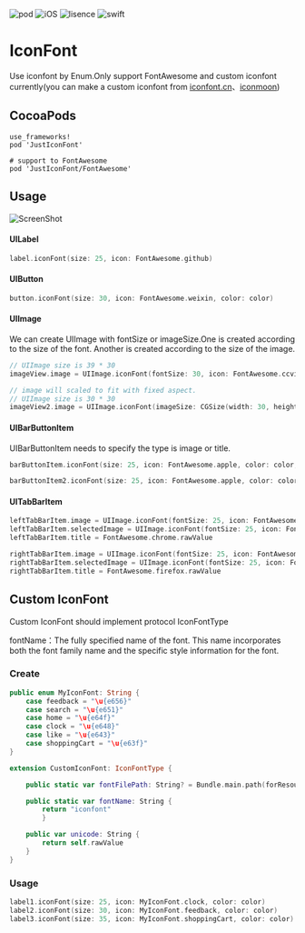 ![pod](https://img.shields.io/badge/pod-JustIconFont-brightgreen.svg)
![iOS](https://img.shields.io/badge/iOS-8.0-green.svg)
![lisence](https://img.shields.io/badge/license-MIT-orange.svg)
![swift](https://img.shields.io/badge/swift-4.2.1-red.svg)

# IconFont

Use iconfont by Enum.Only support FontAwesome and custom iconfont currently(you can make a custom iconfont from [iconfont.cn](http://www.iconfont.cn/)、[iconmoon](https://icomoon.io/))

## CocoaPods

```
use_frameworks!
pod 'JustIconFont'

# support to FontAwesome
pod 'JustIconFont/FontAwesome'
```

## Usage

![ScreenShot](https://github.com/Xiaoye220/IconFont/blob/master/ScreenShot/ScreenShot.png)

#### UILabel

```swift
label.iconFont(size: 25, icon: FontAwesome.github)
```

#### UIButton

```swift
button.iconFont(size: 30, icon: FontAwesome.weixin, color: color)
```

#### UIImage

We can create UIImage with fontSize or imageSize.One is created according to the size of the font. Another is created according to the size of the image.

```swift
// UIImage size is 39 * 30
imageView.image = UIImage.iconFont(fontSize: 30, icon: FontAwesome.ccvisa, color: color)

// image will scaled to fit with fixed aspect.
// UIImage size is 30 * 30
imageView2.image = UIImage.iconFont(imageSize: CGSize(width: 30, height: 30), icon: FontAwesome.ccvisa, color: color)
```
#### UIBarButtonItem

UIBarButtonItem needs to specify the type is image or title.

```swift
barButtonItem.iconFont(size: 25, icon: FontAwesome.apple, color: color, type: .image)

barButtonItem2.iconFont(size: 25, icon: FontAwesome.apple, color: color, type: .title)
```
#### UITabBarItem
```swift
leftTabBarItem.image = UIImage.iconFont(fontSize: 25, icon: FontAwesome.chrome)
leftTabBarItem.selectedImage = UIImage.iconFont(fontSize: 25, icon: FontAwesome.chrome, color: color).withRenderingMode(.alwaysOriginal)
leftTabBarItem.title = FontAwesome.chrome.rawValue

rightTabBarItem.image = UIImage.iconFont(fontSize: 25, icon: FontAwesome.firefox)
rightTabBarItem.selectedImage = UIImage.iconFont(fontSize: 25, icon: FontAwesome.firefox, color: color).withRenderingMode(.alwaysOriginal)
rightTabBarItem.title = FontAwesome.firefox.rawValue
```
## Custom IconFont

Custom IconFont should implement protocol IconFontType

fontName：The fully specified name of the font. This name incorporates both the font family name and the specific style information for the font.

### Create
```swift
public enum MyIconFont: String {
    case feedback = "\u{e656}"
    case search = "\u{e651}"
    case home = "\u{e64f}"
    case clock = "\u{e648}"
    case like = "\u{e643}"
    case shoppingCart = "\u{e63f}"
}

extension CustomIconFont: IconFontType {

    public static var fontFilePath: String? = Bundle.main.path(forResource: "iconfont", ofType: "ttf")

    public static var fontName: String {
        return "iconfont"
        }

    public var unicode: String {
        return self.rawValue
    }
}
```
### Usage
```swift
label1.iconFont(size: 25, icon: MyIconFont.clock, color: color)
label2.iconFont(size: 30, icon: MyIconFont.feedback, color: color)
label3.iconFont(size: 35, icon: MyIconFont.shoppingCart, color: color)
```

